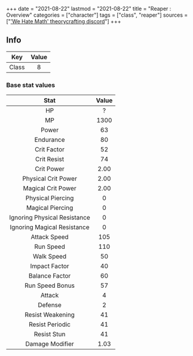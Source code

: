+++
date = "2021-08-22"
lastmod = "2021-08-22"
title = "Reaper : Overview"
categories = ["character"]
tags = ["class", "reaper"]
sources = ["['We Hate Math' theorycrafting discord](https://discord.gg/zY7bbFp)"]
+++

## Info

Key | Value
:-: | :-:
Class | 8

### Base stat values

Stat | Value
:-: | :-:
HP | ?
MP | 1300
Power | 63
Endurance | 80
Crit Factor | 52
Crit Resist | 74
Crit Power | 2.00
Physical Crit Power | 2.00
Magical Crit Power | 2.00
Physical Piercing | 0
Magical Piercing | 0
Ignoring Physical Resistance | 0
Ignoring Magical Resistance | 0
Attack Speed | 105
Run Speed | 110
Walk Speed | 50
Impact Factor | 40
Balance Factor | 60
Run Speed Bonus | 57
Attack | 4
Defense | 2
Resist Weakening | 41
Resist Periodic | 41
Resist Stun | 41
Damage Modifier | 1.03
